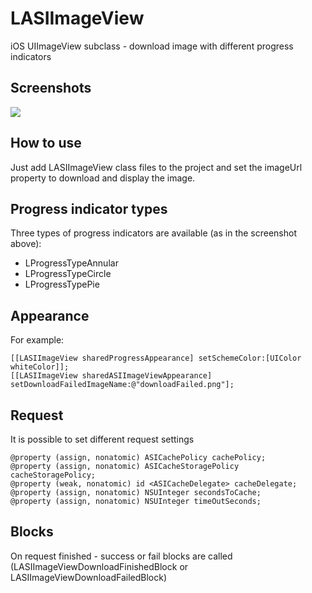 LASIImageView
=============

iOS UIImageView subclass - download image with different progress indicators

Screenshots
-----------
[![](http://lukagabric.com/wp-content/uploads/2013/09/LASIImageViewSample.png)](http://lukagabric.com/wp-content/uploads/2013/09/LASIImageViewSample.png)

How to use
----------

Just add LASIImageView class files to the project and set the imageUrl property to download and display the image.

Progress indicator types
------------------------

Three types of progress indicators are available (as in the screenshot above):

* LProgressTypeAnnular
* LProgressTypeCircle
* LProgressTypePie

Appearance
----------

For example:

    [[LASIImageView sharedProgressAppearance] setSchemeColor:[UIColor whiteColor]];
    [[LASIImageView sharedASIImageViewAppearance] setDownloadFailedImageName:@"downloadFailed.png"];

Request
-------

It is possible to set different request settings

    @property (assign, nonatomic) ASICachePolicy cachePolicy;
    @property (assign, nonatomic) ASICacheStoragePolicy cacheStoragePolicy;
    @property (weak, nonatomic) id <ASICacheDelegate> cacheDelegate;
    @property (assign, nonatomic) NSUInteger secondsToCache;
    @property (assign, nonatomic) NSUInteger timeOutSeconds;

Blocks
------

On request finished - success or fail blocks are called (LASIImageViewDownloadFinishedBlock or LASIImageViewDownloadFailedBlock)
